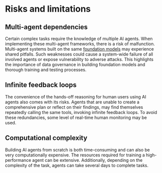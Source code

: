 # Risks and limitations

## Multi-agent dependencies

Certain complex tasks require the knowledge of multiple AI agents. When implementing these multi-agent frameworks, there is a risk of malfunction. Multi-agent systems built on the same [foundation models](https://research.ibm.com/blog/what-are-foundation-models) may experience shared pitfalls. Such weaknesses could cause a system-wide failure of all involved agents or expose vulnerability to adverse attacks. This highlights the importance of data governance in building foundation models and thorough training and testing processes.

## Infinite feedback loops

The convenience of the hands-off reasoning for human users using AI agents also comes with its risks. Agents that are unable to create a comprehensive plan or reflect on their findings, may find themselves repeatedly calling the same tools, invoking infinite feedback loops. To avoid these redundancies, some level of real-time human monitoring may be used.

## Computational complexity

Building AI agents from scratch is both time-consuming and can also be very computationally expensive. The resources required for training a high-performance agent can be extensive. Additionally, depending on the complexity of the task, agents can take several days to complete tasks.